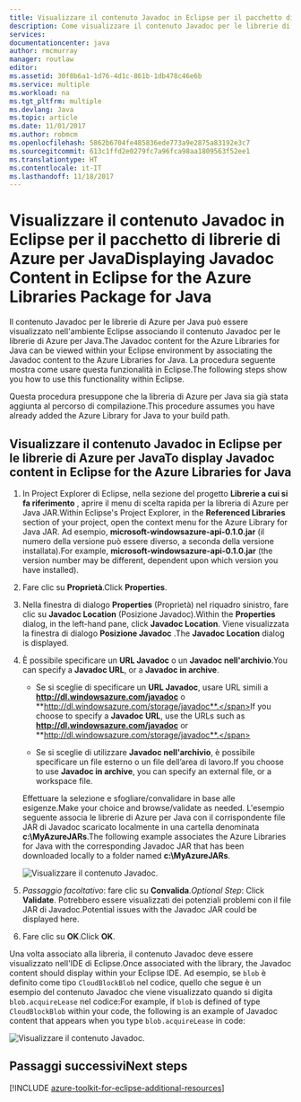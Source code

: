 ```yaml
---
title: Visualizzare il contenuto Javadoc in Eclipse per il pacchetto di librerie di Azure per Java
description: Come visualizzare il contenuto Javadoc per le librerie di Azure in Eclipse.
services: 
documentationcenter: java
author: rmcmurray
manager: routlaw
editor: 
ms.assetid: 30f8b6a1-1d76-4d1c-861b-1db478c46e6b
ms.service: multiple
ms.workload: na
ms.tgt_pltfrm: multiple
ms.devlang: Java
ms.topic: article
ms.date: 11/01/2017
ms.author: robmcm
ms.openlocfilehash: 5862b6704fe485836ede773a9e2875a83192e3c7
ms.sourcegitcommit: 613c1ffd2e0279fc7a96fca98aa1809563f52ee1
ms.translationtype: HT
ms.contentlocale: it-IT
ms.lasthandoff: 11/18/2017
---
```

# <a name="displaying-javadoc-content-in-eclipse-for-the-azure-libraries-package-for-java"></a><span data-ttu-id="65bbf-103">Visualizzare il contenuto Javadoc in Eclipse per il pacchetto di librerie di Azure per Java</span><span class="sxs-lookup"><span data-stu-id="65bbf-103">Displaying Javadoc Content in Eclipse for the Azure Libraries Package for Java</span></span>

<span data-ttu-id="65bbf-104">Il contenuto Javadoc per le librerie di Azure per Java può essere visualizzato nell'ambiente Eclipse associando il contenuto Javadoc per le librerie di Azure per Java.</span><span class="sxs-lookup"><span data-stu-id="65bbf-104">The Javadoc content for the Azure Libraries for Java can be viewed within your Eclipse environment by associating the Javadoc content to the Azure Libraries for Java.</span></span> <span data-ttu-id="65bbf-105">La procedura seguente mostra come usare questa funzionalità in Eclipse.</span><span class="sxs-lookup"><span data-stu-id="65bbf-105">The following steps show you how to use this functionality within Eclipse.</span></span>

<span data-ttu-id="65bbf-106">Questa procedura presuppone che la libreria di Azure per Java sia già stata aggiunta al percorso di compilazione.</span><span class="sxs-lookup"><span data-stu-id="65bbf-106">This procedure assumes you have already added the Azure Library for Java to your build path.</span></span>

## <a name="to-display-javadoc-content-in-eclipse-for-the-azure-libraries-for-java"></a><span data-ttu-id="65bbf-107">Visualizzare il contenuto Javadoc in Eclipse per le librerie di Azure per Java</span><span class="sxs-lookup"><span data-stu-id="65bbf-107">To display Javadoc content in Eclipse for the Azure Libraries for Java</span></span>

1. <span data-ttu-id="65bbf-108">In Project Explorer di Eclipse, nella sezione del progetto **Librerie a cui si fa riferimento** , aprire il menu di scelta rapida per la libreria di Azure per Java JAR.</span><span class="sxs-lookup"><span data-stu-id="65bbf-108">Within Eclipse's Project Explorer, in the **Referenced Libraries** section of your project, open the context menu for the Azure Library for Java JAR.</span></span> <span data-ttu-id="65bbf-109">Ad esempio, **microsoft-windowsazure-api-0.1.0.jar** (il numero della versione può essere diverso, a seconda della versione installata).</span><span class="sxs-lookup"><span data-stu-id="65bbf-109">For example, **microsoft-windowsazure-api-0.1.0.jar** (the version number may be different, dependent upon which version you have installed).</span></span>

1. <span data-ttu-id="65bbf-110">Fare clic su **Proprietà**.</span><span class="sxs-lookup"><span data-stu-id="65bbf-110">Click **Properties**.</span></span>

1. <span data-ttu-id="65bbf-111">Nella finestra di dialogo **Properties** (Proprietà) nel riquadro sinistro, fare clic su **Javadoc Location** (Posizione Javadoc).</span><span class="sxs-lookup"><span data-stu-id="65bbf-111">Within the **Properties** dialog, in the left-hand pane, click **Javadoc Location**.</span></span> <span data-ttu-id="65bbf-112">Viene visualizzata la finestra di dialogo **Posizione Javadoc** .</span><span class="sxs-lookup"><span data-stu-id="65bbf-112">The **Javadoc Location** dialog is displayed.</span></span>

1. <span data-ttu-id="65bbf-113">È possibile specificare un **URL Javadoc** o un **Javadoc nell'archivio**.</span><span class="sxs-lookup"><span data-stu-id="65bbf-113">You can specify a **Javadoc URL**, or a **Javadoc in archive**.</span></span>

   * <span data-ttu-id="65bbf-114">Se si sceglie di specificare un **URL Javadoc**, usare URL simili a **http://dl.windowsazure.com/javadoc** o **http://dl.windowsazure.com/storage/javadoc**.</span><span class="sxs-lookup"><span data-stu-id="65bbf-114">If you choose to specify a **Javadoc URL**, use the URLs such as **http://dl.windowsazure.com/javadoc** or **http://dl.windowsazure.com/storage/javadoc**.</span></span>

   * <span data-ttu-id="65bbf-115">Se si sceglie di utilizzare **Javadoc nell'archivio**, è possibile specificare un file esterno o un file dell’area di lavoro.</span><span class="sxs-lookup"><span data-stu-id="65bbf-115">If you choose to use **Javadoc in archive**, you can specify an external file, or a workspace file.</span></span>

   <span data-ttu-id="65bbf-116">Effettuare la selezione e sfogliare/convalidare in base alle esigenze.</span><span class="sxs-lookup"><span data-stu-id="65bbf-116">Make your choice and browse/validate as needed.</span></span> <span data-ttu-id="65bbf-117">L'esempio seguente associa le librerie di Azure per Java con il corrispondente file JAR di Javadoc scaricato localmente in una cartella denominata **c:\MyAzureJARs**.</span><span class="sxs-lookup"><span data-stu-id="65bbf-117">The following example associates the Azure Libraries for Java with the corresponding Javadoc JAR that has been downloaded locally to a folder named **c:\MyAzureJARs**.</span></span>

   ![Visualizzare il contenuto Javadoc.][ic553487]

1. <span data-ttu-id="65bbf-119">*Passaggio facoltativo*: fare clic su **Convalida**.</span><span class="sxs-lookup"><span data-stu-id="65bbf-119">*Optional Step*: Click **Validate**.</span></span> <span data-ttu-id="65bbf-120">Potrebbero essere visualizzati dei potenziali problemi con il file JAR di Javadoc.</span><span class="sxs-lookup"><span data-stu-id="65bbf-120">Potential issues with the Javadoc JAR could be displayed here.</span></span>

1. <span data-ttu-id="65bbf-121">Fare clic su **OK**.</span><span class="sxs-lookup"><span data-stu-id="65bbf-121">Click **OK**.</span></span>

<span data-ttu-id="65bbf-122">Una volta associato alla libreria, il contenuto Javadoc deve essere visualizzato nell'IDE di Eclipse.</span><span class="sxs-lookup"><span data-stu-id="65bbf-122">Once associated with the library, the Javadoc content should display within your Eclipse IDE.</span></span> <span data-ttu-id="65bbf-123">Ad esempio, se `blob` è definito come tipo `CloudBlockBlob` nel codice, quello che segue è un esempio del contenuto Javadoc che viene visualizzato quando si digita `blob.acquireLease` nel codice:</span><span class="sxs-lookup"><span data-stu-id="65bbf-123">For example, if `blob` is defined of type `CloudBlockBlob` within your code, the following is an example of Javadoc content that appears when you type `blob.acquireLease` in code:</span></span>

![Visualizzare il contenuto Javadoc.][ic553488]

## <a name="next-steps"></a><span data-ttu-id="65bbf-125">Passaggi successivi</span><span class="sxs-lookup"><span data-stu-id="65bbf-125">Next steps</span></span>

[!INCLUDE [azure-toolkit-for-eclipse-additional-resources](../includes/azure-toolkit-for-eclipse-additional-resources.md)]

<!-- URL List -->

<!-- Legacy MSDN URL = https://msdn.microsoft.com/library/azure/hh698319.aspx -->

<!-- IMG List -->

[ic553487]: media/azure-toolkit-for-eclipse-displaying-javadoc-content-for-azure-libraries/ic553487.png
[ic553488]: media/azure-toolkit-for-eclipse-displaying-javadoc-content-for-azure-libraries/ic553488.png
